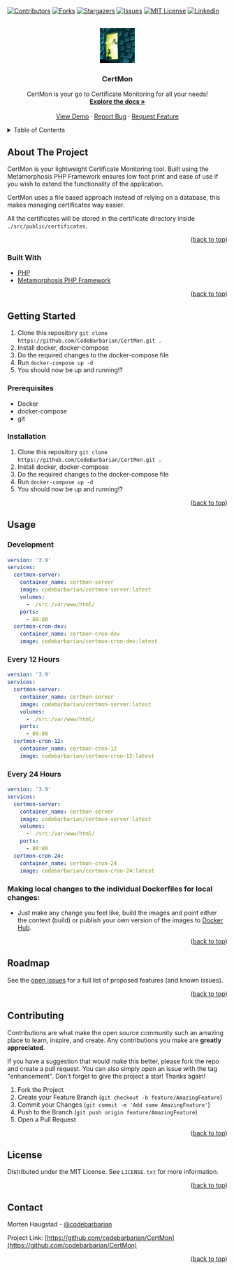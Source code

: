 <div id="top"></div>

<!-- PROJECT SHIELDS -->
<!--
*** I'm using markdown "reference style" links for readability.
*** Reference links are enclosed in brackets [ ] instead of parentheses ( ).
*** See the bottom of this document for the declaration of the reference variables
*** for contributors-url, forks-url, etc. This is an optional, concise syntax you may use.
*** https://www.markdownguide.org/basic-syntax/#reference-style-links
-->
[![Contributors][contributors-shield]][contributors-url]
[![Forks][forks-shield]][forks-url]
[![Stargazers][stars-shield]][stars-url]
[![Issues][issues-shield]][issues-url]
[![MIT License][license-shield]][license-url]
[![LinkedIn][linkedin-shield]][linkedin-url]



<!-- PROJECT LOGO -->
<br />
<div align="center">
  <a href="https://github.com/codebarbarian/CertMon">
    <img src="images/logo.png" alt="Logo" width="80" height="80">
  </a>

<h3 align="center">CertMon</h3>

  <p align="center">
    CertMon is your go to Certificate Monitoring for all your needs! 
    <br />
    <a href="https://github.com/codebarbarian/CertMon"><strong>Explore the docs »</strong></a>
    <br />
    <br />
    <a href="https://github.com/codebarbarian/CertMon">View Demo</a>
    ·
    <a href="https://github.com/codebarbarian/CertMon/issues">Report Bug</a>
    ·
    <a href="https://github.com/codebarbarian/CertMon/issues">Request Feature</a>
  </p>
</div>



<!-- TABLE OF CONTENTS -->
<details>
  <summary>Table of Contents</summary>
  <ol>
    <li>
      <a href="#about-the-project">About The Project</a>
      <ul>
        <li><a href="#built-with">Built With</a></li>
      </ul>
    </li>
    <li>
      <a href="#getting-started">Getting Started</a>
      <ul>
        <li><a href="#prerequisites">Prerequisites</a></li>
        <li><a href="#installation">Installation</a></li>
      </ul>
    </li>
    <li><a href="#usage">Usage</a></li>
    <li><a href="#roadmap">Roadmap</a></li>
    <li><a href="#contributing">Contributing</a></li>
    <li><a href="#license">License</a></li>
    <li><a href="#contact">Contact</a></li>
  </ol>
</details>



<!-- ABOUT THE PROJECT -->
## About The Project

CertMon is your lightweight Certificate Monitoring tool. Built using the Metamorphosis PHP Framework ensures low foot print and ease of use if you wish to extend the functionality of the application.

CertMon uses a file based approach instead of relying on a database, this makes managing certificates way easier.

All the certificates will be stored in the certificate directory inside ````./src/public/certificates````.

<p align="right">(<a href="#top">back to top</a>)</p>



### Built With

* [PHP](https://www.php.net/)
* [Metamorphosis PHP Framework](https://github.com/codebarbarian/metamorphosis)

<p align="right">(<a href="#top">back to top</a>)</p>

<!-- GETTING STARTED -->
## Getting Started

1. Clone this repository ```git clone https://github.com/CodeBarbarian/CertMon.git .```
2. Install docker, docker-compose
3. Do the required changes to the docker-compose file
4. Run ```docker-compose up -d```
5. You should now be up and running!?

### Prerequisites

* Docker
* docker-compose
* git

### Installation

1. Clone this repository ```git clone https://github.com/CodeBarbarian/CertMon.git .```
2. Install docker, docker-compose
3. Do the required changes to the docker-compose file
4. Run ```docker-compose up -d```
5. You should now be up and running!?

<p align="right">(<a href="#top">back to top</a>)</p>

<!-- USAGE EXAMPLES -->
## Usage

### Development
````yaml
version: '3.9'
services:
  certmon-server:
    container_name: certmon-server
    image: codebarbarian/certmon-server:latest
    volumes:
      - ./src:/var/www/html/
    ports:
      - 80:80
  certmon-cron-dev:
    container_name: certmon-cron-dev
    image: codebarbarian/certmon-cron-dev:latest
````

### Every 12 Hours
````yaml
version: '3.9'
services:
  certmon-server:
    container_name: certmon-server
    image: codebarbarian/certmon-server:latest
    volumes:
      - ./src:/var/www/html/
    ports:
      - 80:80
  certmon-cron-12:
    container_name: certmon-cron-12
    image: codebarbarian/certmon-cron-12:latest
````

### Every 24 Hours
````yaml
version: '3.9'
services:
  certmon-server:
    container_name: certmon-server
    image: codebarbarian/certmon-server:latest
    volumes:
      - ./src:/var/www/html/
    ports:
      - 80:80
  certmon-cron-24:
    container_name: certmon-cron-24
    image: codebarbarian/certmon-cron-24:latest
````

### Making local changes to the individual Dockerfiles for local changes: 
* Just make any change you feel like, build the images and point either the context (build) or publish your own version of the images to [Docker Hub](https://hub.docker.com/).

<p align="right">(<a href="#top">back to top</a>)</p>


<!-- ROADMAP -->
## Roadmap

See the [open issues](https://github.com/codebarbarian/CertMon/issues) for a full list of proposed features (and known issues).

<p align="right">(<a href="#top">back to top</a>)</p>



<!-- CONTRIBUTING -->
## Contributing

Contributions are what make the open source community such an amazing place to learn, inspire, and create. Any contributions you make are **greatly appreciated**.

If you have a suggestion that would make this better, please fork the repo and create a pull request. You can also simply open an issue with the tag "enhancement".
Don't forget to give the project a star! Thanks again!

1. Fork the Project
2. Create your Feature Branch (`git checkout -b feature/AmazingFeature`)
3. Commit your Changes (`git commit -m 'Add some AmazingFeature'`)
4. Push to the Branch (`git push origin feature/AmazingFeature`)
5. Open a Pull Request

<p align="right">(<a href="#top">back to top</a>)</p>



<!-- LICENSE -->
## License

Distributed under the MIT License. See `LICENSE.txt` for more information.

<p align="right">(<a href="#top">back to top</a>)</p>



<!-- CONTACT -->
## Contact

Morten Haugstad - [@codebarbarian](https://twitter.com/codebarbarian)

Project Link: [https://github.com/codebarbarian/CertMon](https://github.com/codebarbarian/CertMon)

<p align="right">(<a href="#top">back to top</a>)</p>

<!-- MARKDOWN LINKS & IMAGES -->
<!-- https://www.markdownguide.org/basic-syntax/#reference-style-links -->
[contributors-shield]: https://img.shields.io/github/contributors/codebarbarian/CertMon.svg?style=for-the-badge
[contributors-url]: https://github.com/codebarbarian/CertMon/graphs/contributors
[forks-shield]: https://img.shields.io/github/forks/codebarbarian/CertMon.svg?style=for-the-badge
[forks-url]: https://github.com/codebarbarian/CertMon/network/members
[stars-shield]: https://img.shields.io/github/stars/codebarbarian/CertMon.svg?style=for-the-badge
[stars-url]: https://github.com/codebarbarian/CertMon/stargazers
[issues-shield]: https://img.shields.io/github/issues/codebarbarian/CertMon.svg?style=for-the-badge
[issues-url]: https://github.com/codebarbarian/CertMon/issues
[license-shield]: https://img.shields.io/github/license/codebarbarian/CertMon.svg?style=for-the-badge
[license-url]: https://github.com/codebarbarian/CertMon/blob/master/LICENSE.txt
[linkedin-shield]: https://img.shields.io/badge/-LinkedIn-black.svg?style=for-the-badge&logo=linkedin&colorB=555
[linkedin-url]: https://linkedin.com/in/mortenhaugstad
[product-screenshot]: images/logo.png
